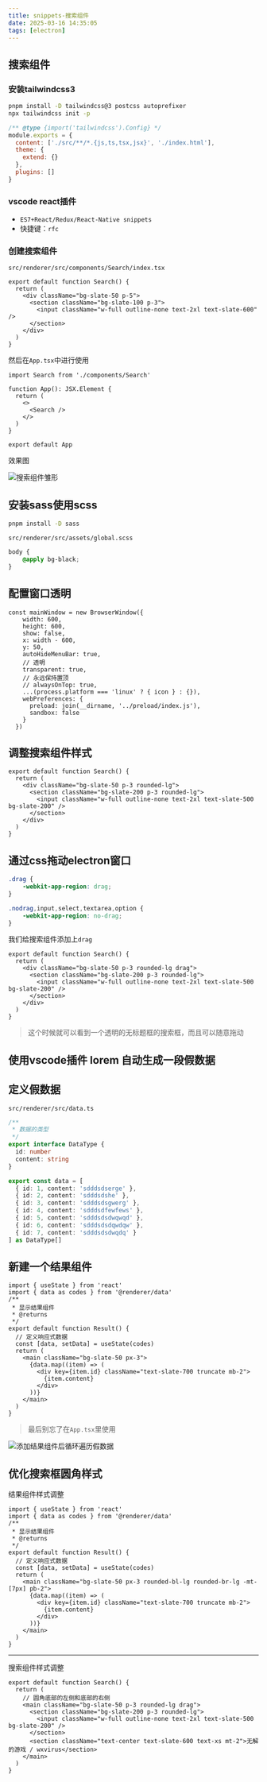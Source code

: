 ```yaml
---
title: snippets-搜索组件
date: 2025-03-16 14:35:05
tags: [electron]
---
```


## 搜索组件

### 安装tailwindcss3

```bash
pnpm install -D tailwindcss@3 postcss autoprefixer
npx tailwindcss init -p
```

```js
/** @type {import('tailwindcss').Config} */
module.exports = {
  content: ['./src/**/*.{js,ts,tsx,jsx}', './index.html'],
  theme: {
    extend: {}
  },
  plugins: []
}

```

### vscode react插件

- `ES7+React/Redux/React-Native snippets`
- 快捷键：`rfc`


### 创建搜索组件

`src/renderer/src/components/Search/index.tsx`

```tsx
export default function Search() {
  return (
    <div className="bg-slate-50 p-5">
      <section className="bg-slate-100 p-3">
        <input className="w-full outline-none text-2xl text-slate-600" />
      </section>
    </div>
  )
}
```

然后在`App.tsx`中进行使用

```tsx
import Search from './components/Search'

function App(): JSX.Element {
  return (
    <>
      <Search />
    </>
  )
}

export default App

```

效果图


![搜索组件雏形](https://virusoss.oss-cn-shanghai.aliyuncs.com/2025/03/16/17421077459576.jpg)


## 安装sass使用scss
```bash
pnpm install -D sass
```

`src/renderer/src/assets/global.scss`

```scss
body {
    @apply bg-black;
}
```

## 配置窗口透明

```tsx
const mainWindow = new BrowserWindow({
    width: 600,
    height: 600,
    show: false,
    x: width - 600,
    y: 50,
    autoHideMenuBar: true,
    // 透明
    transparent: true,
    // 永远保持置顶
    // alwaysOnTop: true,
    ...(process.platform === 'linux' ? { icon } : {}),
    webPreferences: {
      preload: join(__dirname, '../preload/index.js'),
      sandbox: false
    }
  })
```

## 调整搜索组件样式

```tsx
export default function Search() {
  return (
    <div className="bg-slate-50 p-3 rounded-lg">
      <section className="bg-slate-200 p-3 rounded-lg">
        <input className="w-full outline-none text-2xl text-slate-500 bg-slate-200" />
      </section>
    </div>
  )
}

```

## 通过css拖动electron窗口

```css
.drag {
    -webkit-app-region: drag;
}

.nodrag,input,select,textarea,option {
    -webkit-app-region: no-drag;
}
```

我们给搜索组件添加上`drag`

```tsx
export default function Search() {
  return (
    <div className="bg-slate-50 p-3 rounded-lg drag">
      <section className="bg-slate-200 p-3 rounded-lg">
        <input className="w-full outline-none text-2xl text-slate-500 bg-slate-200" />
      </section>
    </div>
  )
}
```

>这个时候就可以看到一个透明的无标题框的搜索框，而且可以随意拖动


## 使用vscode插件 lorem 自动生成一段假数据


## 定义假数据
`src/renderer/src/data.ts`
```ts
/**
 * 数据的类型
 */
export interface DataType {
  id: number
  content: string
}

export const data = [
  { id: 1, content: 'sdddsdserge' },
  { id: 2, content: 'sdddsdshe' },
  { id: 3, content: 'sdddsdsgwerg' },
  { id: 4, content: 'sdddsdfewfews' },
  { id: 5, content: 'sdddsdsdwqwqd' },
  { id: 6, content: 'sdddsdsdqwdqw' },
  { id: 7, content: 'sdddsdsdwqdq' }
] as DataType[]

```

## 新建一个结果组件

```tsx
import { useState } from 'react'
import { data as codes } from '@renderer/data'
/**
 * 显示结果组件
 * @returns
 */
export default function Result() {
  // 定义响应式数据
  const [data, setData] = useState(codes)
  return (
    <main className="bg-slate-50 px-3">
      {data.map((item) => (
        <div key={item.id} className="text-slate-700 truncate mb-2">
          {item.content}
        </div>
      ))}
    </main>
  )
}
```

>最后别忘了在`App.tsx`里使用


![添加结果组件后循环遍历假数据](https://virusoss.oss-cn-shanghai.aliyuncs.com/2025/03/16/17421144204597.jpg)


## 优化搜索框圆角样式

结果组件样式调整

```tsx
import { useState } from 'react'
import { data as codes } from '@renderer/data'
/**
 * 显示结果组件
 * @returns
 */
export default function Result() {
  // 定义响应式数据
  const [data, setData] = useState(codes)
  return (
    <main className="bg-slate-50 px-3 rounded-bl-lg rounded-br-lg -mt-[7px] pb-2">
      {data.map((item) => (
        <div key={item.id} className="text-slate-700 truncate mb-2">
          {item.content}
        </div>
      ))}
    </main>
  )
}

```

---

搜索组件样式调整

```tsx
export default function Search() {
  return (
    // 圆角底部的左侧和底部的右侧
    <main className="bg-slate-50 p-3 rounded-lg drag">
      <section className="bg-slate-200 p-3 rounded-lg">
        <input className="w-full outline-none text-2xl text-slate-500 bg-slate-200" />
      </section>
      <section className="text-center text-slate-600 text-xs mt-2">无解的游戏 / wxvirus</section>
    </main>
  )
}

```